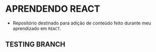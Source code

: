 # APRENDENDO REACT
- Repositório destinado para adição de conteúdo feito durante meu aprendizado em `REACT`.

## TESTING BRANCH